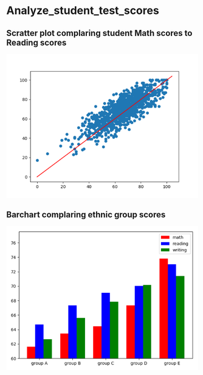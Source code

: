# Analyze_student_test_scores

<h2>Scratter plot complaring student Math scores to Reading scores</h2> 
<img src="img/scatter1.png" alt="Scatter plot">

<br/>

<h2>Barchart complaring ethnic group scores</h2> 
<img src="img/bar1.png" alt="Barchart">